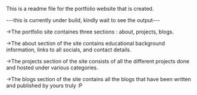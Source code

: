 This is a readme file for the portfolio website that is created.

---this is currently under build, kindly wait to see the output---

->The portfolio site containes three sections : about, projects, blogs.

->The about section of the site contains educational background information, links to all socials, and contact details.

->The projects section of the site consists of all the different projects done and hosted under various categories.

->The blogs section of the site contains all the blogs that have been written and published by yours truly :P